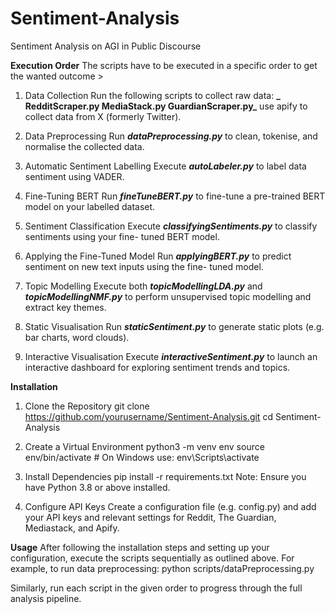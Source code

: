 # Sentiment-Analysis
Sentiment Analysis on AGI in Public Discourse

**Execution Order**
The scripts have to be executed in a specific order to get the wanted outcome >

1. Data Collection
  Run the following scripts to collect raw data:
 **_ RedditScraper.py
  MediaStack.py
  GuardianScraper.py_**
  use apify to collect data from X (formerly Twitter).

2. Data Preprocessing
  Run **_dataPreprocessing.py_** to clean, tokenise, and normalise the collected data.

3. Automatic Sentiment Labelling
  Execute **_autoLabeler.py_** to label data sentiment using VADER.

4. Fine-Tuning BERT
  Run **_fineTuneBERT.py_** to fine-tune a pre-trained BERT model on your labelled        dataset.

5. Sentiment Classification
  Execute **_classifyingSentiments.py_** to classify sentiments using your fine-      tuned BERT model.

6. Applying the Fine-Tuned Model
  Run **_applyingBERT.py_** to predict sentiment on new text inputs using the fine-       tuned model.

7. Topic Modelling
Execute both **_topicModellingLDA.py_** and **_topicModellingNMF.py_** to perform unsupervised topic modelling and extract key themes.

8. Static Visualisation
Run **_staticSentiment.py_** to generate static plots (e.g. bar charts, word clouds).

9. Interactive Visualisation
Execute **_interactiveSentiment.py_** to launch an interactive dashboard for exploring sentiment trends and topics.

**Installation**
1. Clone the Repository
git clone https://github.com/yourusername/Sentiment-Analysis.git
cd Sentiment-Analysis

2. Create a Virtual Environment
python3 -m venv env
source env/bin/activate   # On Windows use: env\Scripts\activate

3. Install Dependencies
pip install -r requirements.txt
Note: Ensure you have Python 3.8 or above installed.

4. Configure API Keys
Create a configuration file (e.g. config.py) and add your API keys and relevant settings for Reddit, The Guardian, Mediastack, and Apify.

**Usage**
After following the installation steps and setting up your configuration, execute the scripts sequentially as outlined above. For example, to run data preprocessing:
python scripts/dataPreprocessing.py

Similarly, run each script in the given order to progress through the full analysis pipeline.
